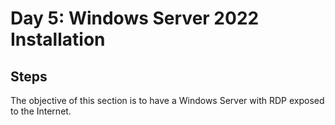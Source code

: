 # Day 5: Windows Server 2022 Installation
## Steps
The objective of this section is to have a Windows Server with RDP exposed to the Internet.


